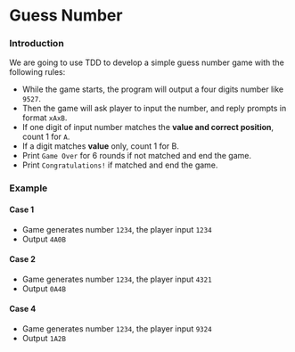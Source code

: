 # Guess Number

### Introduction

We are going to use TDD to develop a simple guess number game with the following rules:

- While the game starts, the program will output a four digits number like `9527`.
- Then the game will ask player to input the number, and reply prompts in format `xAxB`.
- If one digit of input number matches the **value and correct position**, count 1 for `A`.
- If a digit matches **value** only, count 1 for B.
- Print `Game Over` for 6 rounds if not matched and end the game.
- Print `Congratulations!` if matched and end the game.

### Example

#### Case 1
- Game generates number `1234`, the player input `1234`
- Output `4A0B`

#### Case 2
- Game generates number `1234`, the player input `4321`
- Output `0A4B`

#### Case 4
- Game generates number `1234`, the player input `9324`
- Output `1A2B`
